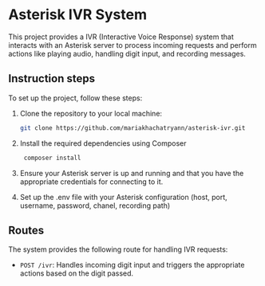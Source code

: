 # Asterisk IVR System

This project provides a IVR (Interactive Voice Response) system that interacts with an Asterisk server to process incoming requests and perform actions like playing audio, handling digit input, and recording messages.

## Instruction steps

To set up the project, follow these steps:

1. Clone the repository to your local machine:
   ```bash
   git clone https://github.com/mariakhachatryann/asterisk-ivr.git

2. Install the required dependencies using Composer
   ```bash
    composer install

3. Ensure your Asterisk server is up and running and that you have the appropriate credentials for connecting to it.


4. Set up the .env file with your Asterisk configuration (host, port, username, password, chanel, recording path)


## Routes

The system provides the following route for handling IVR requests:

- `POST /ivr`: Handles incoming digit input and triggers the appropriate actions based on the digit passed.

